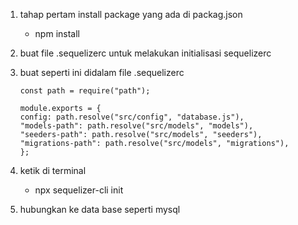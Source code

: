 1.  tahap pertam install package yang ada di packag.json
    - npm install
2.  buat file .sequelizerc untuk melakukan initialisasi sequelizerc
3.  buat seperti ini didalam file .sequelizerc

        const path = require("path");

        module.exports = {
        config: path.resolve("src/config", "database.js"),
        "models-path": path.resolve("src/models", "models"),
        "seeders-path": path.resolve("src/models", "seeders"),
        "migrations-path": path.resolve("src/models", "migrations"),
        };

4.  ketik di terminal
    - npx sequelizer-cli init
5.  hubungkan ke data base seperti mysql
